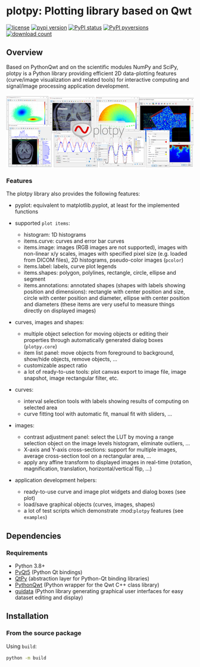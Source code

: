 # plotpy: Plotting library based on Qwt

[![license](https://img.shields.io/pypi/l/plotpy.svg)](./LICENSE)
[![pypi version](https://img.shields.io/pypi/v/plotpy.svg)](https://pypi.org/project/plotpy/)
[![PyPI status](https://img.shields.io/pypi/status/plotpy.svg)](https://github.com/CODRA-Ingenierie-Informatique/plotpy/)
[![PyPI pyversions](https://img.shields.io/pypi/pyversions/plotpy.svg)](https://pypi.python.org/pypi/plotpy/)
[![download count](https://img.shields.io/conda/dn/conda-forge/plotpy.svg)](https://www.anaconda.com/download/)

## Overview

Based on PythonQwt and on the scientific modules NumPy and SciPy, plotpy is a
Python library providing efficient 2D data-plotting features (curve/image
visualization and related tools) for interactive computing and signal/image
processing application development.

<img src="https://raw.githubusercontent.com/CODRA-Ingenierie-Informatique/plotpy/master/doc/images/panorama.png">

### Features

The plotpy library also provides the following features:

* pyplot: equivalent to matplotlib.pyplot, at
  least for the implemented functions

* supported `plot items`:

  * histogram: 1D histograms
  * items.curve: curves and error bar curves
  * items.image: images (RGB images are not supported),
      images with non-linear x/y scales, images with specified pixel size
      (e.g. loaded from DICOM files), 2D histograms, pseudo-color images
      (`pcolor`)
  * items.label: labels, curve plot legends
  * items.shapes: polygon, polylines, rectangle, circle,
      ellipse and segment
  * items.annotations: annotated shapes (shapes with labels
      showing position and dimensions): rectangle with center position and
      size, circle with center position and diameter, ellipse with center
      position and diameters (these items are very useful to measure things
      directly on displayed images)

* curves, images and shapes:

  * multiple object selection for moving objects or editing their
      properties through automatically generated dialog boxes (``plotpy.core``)
  * item list panel: move objects from foreground to background,
      show/hide objects, remove objects, ...
  * customizable aspect ratio
  * a lot of ready-to-use tools: plot canvas export to image file, image
      snapshot, image rectangular filter, etc.

* curves:

  * interval selection tools with labels showing results of computing on
      selected area
  * curve fitting tool with automatic fit, manual fit with sliders, ...

* images:

  * contrast adjustment panel: select the LUT by moving a range selection
      object on the image levels histogram, eliminate outliers, ...
  * X-axis and Y-axis cross-sections: support for multiple images,
      average cross-section tool on a rectangular area, ...
  * apply any affine transform to displayed images in real-time (rotation,
      magnification, translation, horizontal/vertical flip, ...)

* application development helpers:

  * ready-to-use curve and image plot widgets and dialog boxes
      (see plot)
  * load/save graphical objects (curves, images, shapes)
  * a lot of test scripts which demonstrate :mod:`plotpy` features
      (see `examples`)

## Dependencies

### Requirements

* Python 3.8+
* [PyQt5](https://pypi.python.org/pypi/PyQt5) (Python Qt bindings)
* [QtPy](https://pypi.org/project/QtPy/) (abstraction layer for Python-Qt binding libraries)
* [PythonQwt](https://pypi.org/project/PythonQwt/) (Python wrapper for the Qwt C++ class library)
* [guidata](https://pypi.org/project/guidata/) (Python library generating graphical user interfaces for easy dataset editing and display)

## Installation

### From the source package

Using ``build``:

```bash
python -m build
```
